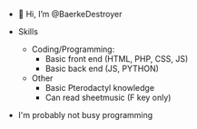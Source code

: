 - 👋 Hi, I’m @BaerkeDestroyer

- Skills
  - Coding/Programming:  
    - Basic front end (HTML, PHP, CSS, JS)
    - Basic back end (JS, PYTHON)
  - Other
    - Basic Pterodactyl knowledge
    - Can read sheetmusic (F key only)
 
- I'm probably not busy programming

<!---
BaerkeDestroyer/BaerkeDestroyer is a ✨ special ✨ repository because its `README.md` (this file) appears on your GitHub profile.
You can click the Preview link to take a look at your changes.
--->
